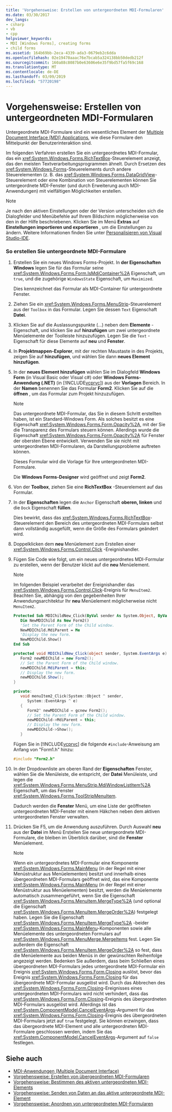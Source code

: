 ```yaml
---
title: 'Vorgehensweise: Erstellen von untergeordneten MDI-Formularen'
ms.date: 03/30/2017
dev_langs:
- csharp
- vb
- cpp
helpviewer_keywords:
- MDI [Windows Forms], creating forms
- child forms
ms.assetid: 164b69bb-2eca-4339-ada3-0679eb2c6dda
ms.openlocfilehash: 02e19470aaac76e7bcab5a324138bb50dedb212f
ms.sourcegitcommit: 160a88c8087b0e63606e6e35f9bd57fa5f69c168
ms.translationtype: MT
ms.contentlocale: de-DE
ms.lasthandoff: 03/09/2019
ms.locfileid: "57720198"
---
```

# <a name="how-to-create-mdi-child-forms"></a>Vorgehensweise: Erstellen von untergeordneten MDI-Formularen
Untergeordnete MDI-Formulare sind ein wesentliches Element der [Multiple Document Interface (MDI) Applications](multiple-document-interface-mdi-applications.md), wie diese Formulare den Mittelpunkt der Benutzerinteraktion sind.  
  
 Im folgenden Verfahren erstellen Sie ein untergeordnetes MDI-Formular, das ein <xref:System.Windows.Forms.RichTextBox>-Steuerelement anzeigt, das den meisten Textverarbeitungsprogrammen ähnelt. Durch Ersetzen des <xref:System.Windows.Forms>-Steuerelements durch andere Steuerelementen (z. B. das <xref:System.Windows.Forms.DataGridView>-Steuerelement oder eine Kombination von Steuerelementen können Sie untergeordnete MDI-Fenster (und durch Erweiterung auch MDI-Anwendungen) mit vielfältigen Möglichkeiten erstellen.  
  
> [!NOTE]
>  Je nach den aktiven Einstellungen oder der Version unterscheiden sich die Dialogfelder und Menübefehle auf Ihrem Bildschirm möglicherweise von den in der Hilfe beschriebenen. Klicken Sie im Menü **Extras** auf **Einstellungen importieren und exportieren** , um die Einstellungen zu ändern. Weitere Informationen finden Sie unter [Personalisieren von Visual Studio-IDE](/visualstudio/ide/personalizing-the-visual-studio-ide).  
  
### <a name="to-create-mdi-child-forms"></a>So erstellen Sie untergeordnete MDI-Formulare  
  
1.  Erstellen Sie ein neues Windows Forms-Projekt. In **der Eigenschaften Windows** legen Sie für das Formular seine <xref:System.Windows.Forms.Form.IsMdiContainer%2A> Eigenschaft, um `true`, und die zugehörige `WindowsState` Eigenschaft, um `Maximized`.  
  
     Dies kennzeichnet das Formular als MDI-Container für untergeordnete Fenster.  
  
2.  Ziehen Sie ein <xref:System.Windows.Forms.MenuStrip>-Steuerelement aus der `Toolbox` in das Formular. Legen Sie dessen `Text` Eigenschaft **Datei**.  
  
3.  Klicken Sie auf die Auslassungspunkte (...) neben dem **Elemente** -Eigenschaft, und klicken Sie auf **hinzufügen** um zwei untergeordnete Menüelemente der Toolleiste hinzuzufügen. Legen Sie die `Text` -Eigenschaft für diese Elemente auf **neu** und **Fenster**.  
  
4.  In **Projektmappen-Explorer**, mit der rechten Maustaste in des Projekts, zeigen Sie auf **hinzufügen**, und wählen Sie dann **neues Element hinzufügen**.  
  
5.  In der **neues Element hinzufügen** wählen Sie im Dialogfeld **Windows Form** (in Visual Basic oder Visual c#) oder **Windows Forms-Anwendung (.NET)** (in [!INCLUDE[vcprvc](../../../../includes/vcprvc-md.md)]) aus der  **Vorlagen** Bereich. In der **Namen** benennen Sie das Formular **Form2**. Klicken Sie auf die **öffnen** , um das Formular zum Projekt hinzuzufügen.  
  
    > [!NOTE]
    >  Das untergeordnete MDI-Formular, das Sie in diesem Schritt erstellten haben, ist ein Standard-Windows Form. Als solches besitzt es eine Eigenschaft <xref:System.Windows.Forms.Form.Opacity%2A>, mit der Sie die Transparenz des Formulars steuern können. Allerdings wurde die Eigenschaft <xref:System.Windows.Forms.Form.Opacity%2A> für Fenster der obersten Ebene entwickelt. Verwenden Sie sie nicht mit untergeordneten MDI-Formularen, da Darstellungsprobleme auftreten können.  
  
     Dieses Formular wird die Vorlage für Ihre untergeordneten MDI-Formulare.  
  
     Die **Windows Forms-Designer** wird geöffnet und zeigt **Form2**.  
  
6.  Von der **Toolbox**, ziehen Sie eine **RichTextBox** -Steuerelement auf das Formular.  
  
7.  In der **Eigenschaften** legen die `Anchor` Eigenschaft **oberen, linken** und die `Dock` Eigenschaft **füllen**.  
  
     Dies bewirkt, dass das <xref:System.Windows.Forms.RichTextBox>-Steuerelement den Bereich des untergeordneten MDI-Formulars selbst dann vollständig ausgefüllt, wenn die Größe des Formulars geändert wird.  
  
8.  Doppelklicken dem **neu** Menüelement zum Erstellen einer <xref:System.Windows.Forms.Control.Click> -Ereignishandler.  
  
9. Fügen Sie Code wie folgt, um ein neues untergeordnetes MDI-Formular zu erstellen, wenn der Benutzer klickt auf die **neu** Menüelement.  
  
    > [!NOTE]
    >  Im folgenden Beispiel verarbeitet der Ereignishandler das <xref:System.Windows.Forms.Control.Click>-Ereignis für `MenuItem2`. Beachten Sie, abhängig von den gegebenheiten Ihrer Anwendungsarchitektur Ihr **neu** Menüelement möglicherweise nicht `MenuItem2`.  
  
    ```vb  
    Protected Sub MDIChildNew_Click(ByVal sender As System.Object, ByVal e As System.EventArgs) Handles MenuItem2.Click  
       Dim NewMDIChild As New Form2()  
       'Set the Parent Form of the Child window.  
       NewMDIChild.MdiParent = Me  
       'Display the new form.  
       NewMDIChild.Show()  
    End Sub  
    ```  
  
    ```csharp  
    protected void MDIChildNew_Click(object sender, System.EventArgs e){  
       Form2 newMDIChild = new Form2();  
       // Set the Parent Form of the Child window.  
       newMDIChild.MdiParent = this;  
       // Display the new form.  
       newMDIChild.Show();  
    }  
    ```  
  
    ```cpp  
    private:  
       void menuItem2_Click(System::Object ^ sender,  
          System::EventArgs ^ e)  
       {  
          Form2^ newMDIChild = gcnew Form2();  
          // Set the Parent Form of the Child window.  
          newMDIChild->MdiParent = this;  
          // Display the new form.  
          newMDIChild->Show();  
       }  
    ```  
  
     Fügen Sie in [!INCLUDE[vcprvc](../../../../includes/vcprvc-md.md)] die folgende `#include`-Anweisung am Anfang von "Form1.h" hinzu:  
  
    ```cpp  
    #include "Form2.h"  
    ```  
  
10. In der Dropdownliste am oberen Rand der **Eigenschaften** Fenster, wählen Sie die Menüleiste, die entspricht, der **Datei** Menüleiste, und legen die <xref:System.Windows.Forms.MenuStrip.MdiWindowListItem%2A> Eigenschaft, um das Fenster <xref:System.Windows.Forms.ToolStripMenuItem>.  
  
     Dadurch werden die **Fenster** Menü, um eine Liste der geöffneten untergeordneten MDI-Fenster mit einem Häkchen neben dem aktiven untergeordneten Fenster verwalten.  
  
11. Drücken Sie F5, um die Anwendung auszuführen. Durch Auswahl **neu** aus der **Datei** im Menü Erstellen Sie neue untergeordnete MDI-Formulare, die bleiben im Überblick darüber, sind die **Fenster** Menüelement.  
  
    > [!NOTE]
    >  Wenn ein untergeordnetes MDI-Formular eine Komponente <xref:System.Windows.Forms.MainMenu> (in der Regel mit einer Menüstruktur aus Menüelementen) besitzt und innerhalb eines übergeordneten MDI-Formulars geöffnet wird, das eine Komponente <xref:System.Windows.Forms.MainMenu> (in der Regel mit einer Menüstruktur aus Menüelementen) besitzt, werden die Menüelemente automatisch zusammengeführt, wenn Sie die Eigenschaft <xref:System.Windows.Forms.MenuItem.MergeType%2A> (und optional die Eigenschaft <xref:System.Windows.Forms.MenuItem.MergeOrder%2A>) festgelegt haben. Legen Sie die Eigenschaft <xref:System.Windows.Forms.MenuItem.MergeType%2A> -beider <xref:System.Windows.Forms.MainMenu>-Komponenten sowie alle Menüelemente des untergeordneten Formulars auf <xref:System.Windows.Forms.MenuMerge.MergeItems> fest. Legen Sie außerdem die Eigenschaft <xref:System.Windows.Forms.MenuItem.MergeOrder%2A> so fest, dass die Menüelemente aus beiden Menüs in der gewünschten Reihenfolge angezeigt werden. Bedenken Sie außerdem, dass beim Schließen eines übergeordneten MDI-Formulars jedes untergeordnete MDI-Formular ein Ereignis <xref:System.Windows.Forms.Form.Closing> auslöst, bevor das Ereignis <xref:System.Windows.Forms.Form.Closing> für das übergeordnete MDI-Formular ausgelöst wird. Durch das Abbrechen des <xref:System.Windows.Forms.Form.Closing>-Ereignisses eines untergeordneten MDI-Formulars wird nicht verhindert, dass das <xref:System.Windows.Forms.Form.Closing>-Ereignis des übergeordneten MDI-Formulars ausgelöst wird. Allerdings ist das <xref:System.ComponentModel.CancelEventArgs>-Argument für das <xref:System.Windows.Forms.Form.Closing>-Ereignis des übergeordneten MDI-Formulars jetzt auf `true` festgelegt. Sie können erzwingen, dass das übergeordnete MDI-Element und alle untergeordneten MDI-Formulare geschlossen werden, indem Sie das <xref:System.ComponentModel.CancelEventArgs>-Argument auf `false` festlegen.  
  
## <a name="see-also"></a>Siehe auch
- [MDI-Anwendungen (Multiple Document Interface)](multiple-document-interface-mdi-applications.md)
- [Vorgehensweise: Erstellen von übergeordneten MDI-Formularen](how-to-create-mdi-parent-forms.md)
- [Vorgehensweise: Bestimmen des aktiven untergeordneten MDI-Elements](how-to-determine-the-active-mdi-child.md)
- [Vorgehensweise: Senden von Daten an das aktive untergeordnete MDI-Element](how-to-send-data-to-the-active-mdi-child.md)
- [Vorgehensweise: Anordnen von untergeordneten MDI-Formularen](how-to-arrange-mdi-child-forms.md)
